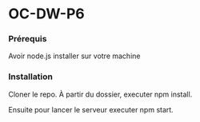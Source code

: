 # OC-DW-P6

### Prérequis

Avoir node.js installer sur votre machine

### Installation

Cloner le repo. À partir du dossier, executer npm install.

Ensuite pour lancer le serveur executer npm start.
